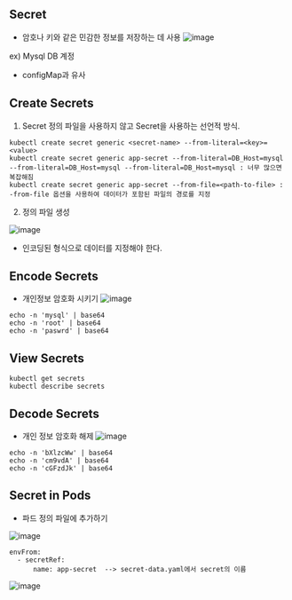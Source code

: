 ## Secret
- 암호나 키와 같은 민감한 정보를 저장하는 데 사용
![image](https://user-images.githubusercontent.com/81672260/169760289-d96cb1d4-eaff-4200-a82f-bb9b2901ea0c.png)

ex) Mysql DB 계정

- configMap과 유사

## Create Secrets
1. Secret 정의 파일을 사용하지 않고 Secret을 사용하는 선언적 방식.


```
kubectl create secret generic <secret-name> --from-literal=<key>=<value>
kubectl create secret generic app-secret --from-literal=DB_Host=mysql --from-literal=DB_Host=mysql --from-literal=DB_Host=mysql : 너무 많으면 복잡해짐
kubectl create secret generic app-secret --from-file=<path-to-file> : -from-file 옵션을 사용하여 데이터가 포함된 파일의 경로를 지정
```

2. 정의 파일 생성

![image](https://user-images.githubusercontent.com/81672260/169761059-7284a480-1768-41cc-8447-e957c9996597.png)

- 인코딩된 형식으로 데이터를 지정해야 한다.

## Encode Secrets
- 개인정보 암호화 시키기
![image](https://user-images.githubusercontent.com/81672260/169762291-5d02918b-7584-4684-8ef1-6a7682258e49.png)

```
echo -n 'mysql' | base64
echo -n 'root' | base64
echo -n 'paswrd' | base64
```

## View Secrets
```
kubectl get secrets
kubectl describe secrets
```

## Decode Secrets
- 개인 정보 암호화 해제
![image](https://user-images.githubusercontent.com/81672260/169762838-5b61e533-981e-428d-ae73-1c0e81358b73.png)


```
echo -n 'bXlzcWw' | base64
echo -n 'cm9vdA' | base64
echo -n 'cGFzdJk' | base64
```

## Secret in Pods
- 파드 정의 파일에 추가하기

![image](https://user-images.githubusercontent.com/81672260/169763233-439225d0-e560-410d-b75c-f02573e88d2d.png)

```
envFrom:
  - secretRef:
      name: app-secret  --> secret-data.yaml에서 secret의 이름
```

![image](https://user-images.githubusercontent.com/81672260/169763496-41ed2fbd-d845-4bd9-9f68-dcf18d810592.png)


